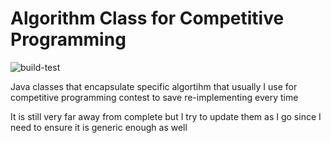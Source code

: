 # Algorithm Class for Competitive Programming

![build-test](https://github.com/kelvinc1024/algorithm/actions/workflows/build-test.yaml/badge.svg)

Java classes that encapsulate specific algortihm that usually I use for competitive programming contest to save re-implementing every time

It is still very far away from complete but I try to update them as I go since I need to ensure it is generic enough as well
